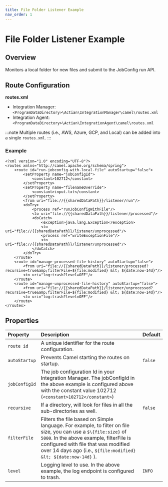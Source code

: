 ```yaml
---
title: File Folder Listener Example
nav_order: 1
---
```

# File Folder Listener Example

## Overview

Monitors a local folder for new files and submit to the JobConfig run API.

## Route Configuration

**routes.xml**

* Integration Manager: `<ProgramDataDirectory>\Actian\IntegrationManager\camel\routes.xml`
* Integration Agent: `<ProgramDataDirectory>\Actian\IntegrationAgent\camel\routes.xml`

:::note
Multiple routes (i.e., AWS, Azure, GCP, and Local) can be added into a single `routes.xml`.
:::

### Example
```
<?xml version="1.0" encoding="UTF-8"?>
<routes xmlns="http://camel.apache.org/schema/spring">    
    <route id="run-jobconfig-with-local-file" autoStartup="false">
        <setProperty name="jobConfigId">
            <constant>102712</constant>
        </setProperty>
        <setProperty name="filenameOverride">
            <constant>input.txt</constant>
        </setProperty>
        <from uri="file://{{sharedDataPath}}/listener/run"/>
        <doTry>
            <process ref="runJobConfigWithFile"/>
            <to uri="file://{{sharedDataPath}}/listener/processed"/>
            <doCatch>
                <exception>java.lang.Exception</exception>
                <to uri="file://{{sharedDataPath}}/listener/unprocessed"/>
                <process ref="writeExceptionFile"/>
                <to uri="file://{{sharedDataPath}}/listener/unprocessed"/>
            </doCatch>
        </doTry>
    </route>
    <route id="manage-processed-file-history" autoStartup="false">
        <from uri="file://{{sharedDataPath}}/listener/processed?recursive=true&amp;filterFile=${file:modified} &lt; ${date:now-14d}"/>
        <to uri="log:trash?level=OFF"/>
    </route>
    <route id="manage-unprocessed-file-history" autoStartup="false">
        <from uri="file://{{sharedDataPath}}/listener/unprocessed?recursive=true&amp;filterFile=${file:modified} &lt; ${date:now-14d}"/>
        <to uri="log:trash?level=OFF"/>
    </route>
</routes>
```
## Properties

| Property | Description | Default |
| :--- | :--- | :--- |
| `route id` | A unique identifier for the route configuration. |  |
| `autoStartup` | Prevents Camel starting the routes on startup. | `false` |
| `jobConfigId` | The job configuration Id in your Integration Manager. The jobConfigId in the above example is configured above with the constant value 102712 (```<constant>102712</constant>```) |  |
| `recursive` | If a directory, will look for files in all the sub-directories as well. | `false` |
| `filterFile` | Filters the file based on Simple language. For example, to filter on file size, you can use a ```$\{file:size}``` of `5000`. In the above example, filterFile is configured with file that was modified over 14 days ago (i.e., ```${file:modified} &lt; ${date:now-14d}``` ). |  |
| `level` | Logging level to use. In the above example, the log endpoint is configured to trash. | `INFO` |